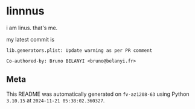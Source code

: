 # linnnus

i am linus. that's me.

my latest commit is

```
lib.generators.plist: Update warning as per PR comment

Co-authored-by: Bruno BELANYI <bruno@belanyi.fr>
```

## Meta

This README was automatically generated on `fv-az1208-63` using Python
`3.10.15` at `2024-11-21 05:38:02.360327`.
